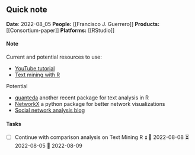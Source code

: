 ## Quick note
**Date**: 2022-08_05
**People:** [[Francisco J. Guerrero]]
**Products:** [[Consortium-paper]]
**Platforms:** [[RStudio]]

#### Note
Current and potential resources to use:
* [YouTube tutorial](https://www.youtube.com/watch?v=ae_XVhjHd_o&ab_channel=TomHenry-datasciencewithR)
* [Text mining with R](https://www.tidytextmining.com/index.html)

Potential
* [quanteda](https://tutorials.quanteda.io/) another recent package for text analysis in R
* [NetworkX](https://networkx.org/documentation/stable/) a python package for better network visualizations
* [Social network analysis blog](https://predictivehacks.com/social-network-analysis-of-game-of-thrones/)


#### Tasks
- [ ] Continue with comparison analysis on Text Mining R ⏫ 🛫 2022-08-08 ⏳ 2022-08-05 📅 2022-08-09